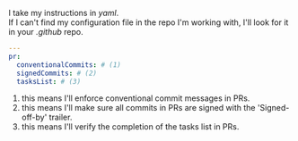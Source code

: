 I take my instructions in _yaml_.</br>
If I can't find my configuration file in the repo I'm working with, I'll look for it in your _.github_ repo.

```yaml title=".github/auto-me-bot.yml"
---
pr:
  conventionalCommits: # (1)
  signedCommits: # (2)
  tasksList: # (3)
```

1. this means I'll enforce conventional commit messages in PRs.
2. this means I'll make sure all commits in PRs are signed with the 'Signed-off-by' trailer.
3. this means I'll verify the completion of the tasks list in PRs.
